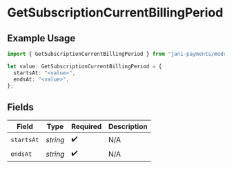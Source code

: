 # GetSubscriptionCurrentBillingPeriod

## Example Usage

```typescript
import { GetSubscriptionCurrentBillingPeriod } from "jani-payments/models/operations";

let value: GetSubscriptionCurrentBillingPeriod = {
  startsAt: "<value>",
  endsAt: "<value>",
};
```

## Fields

| Field              | Type               | Required           | Description        |
| ------------------ | ------------------ | ------------------ | ------------------ |
| `startsAt`         | *string*           | :heavy_check_mark: | N/A                |
| `endsAt`           | *string*           | :heavy_check_mark: | N/A                |